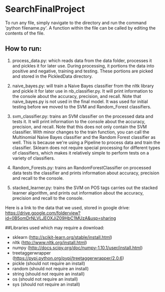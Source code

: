# SearchFinalProject

To run any file, simply navigate to the directory and run the command 'python filename.py'. A function within the file can be called by editing the contents of the file. 

## How to run:  

1. process_data.py: which reads data from the data folder, processes it and pickles it for later use. During processing, it portions the data into positive and negative, training and testing. These portions are picked and stored in the PickledData directory. 

2. naive_bayes.py: will train a Naive Bayes classifier from the nltk library and pickle it for later use in nb_classifier.py.  It will print information to the console about the accuracy, precision, and recall. Note that naive_bayes.py is not used in the final model. It was used for initial testing before we moved to the SVM and Random_Forest classifiers.

3. svm_classifier.py: trains an SVM classifier on the processed data and tests it. It will print information to the console about the accuracy, precision, and recall. Note that this does not only contain the SVM classifier. With minor changes to the train function, you can call the Multinomial Naive Bayes classifier and the Random Forest classifier as well. This is because we're using a Pipeline to process data and train the classifier. Sklearn does not require special processing for different types of classifiers, which makes it relatively simple to perform tests on a variety of classifiers.

4. Random_Forests.py: trains an RandomForestClassifier on processed data tests the classifier and prints information about accuracy, precision and recall to the console. 

5. stacked_learner.py: trains the SVM on POS tags carries out the stacked learner algorithm, and  prints out information about the accuracy, precision and recall to the console.

Here is a link to the data that we used, stored in google drive: https://drive.google.com/folderview?id=0B5omDrNLVLJEOXJiZ09HbC1MUzA&usp=sharing

##Libraries used which may require a download: 
- sklearn (http://scikit-learn.org/stable/install.html)
- nltk (http://www.nltk.org/install.html)
- numpy (http://docs.scipy.org/doc/numpy-1.10.1/user/install.html)
- treetaggerwrapper (https://pypi.python.org/pypi/treetaggerwrapper/2.0.6)
- pickle (should not require an install) 
- random (should not require an install) 
- string (should not require an install)
- os (should not require an install)
- sys (should not require an install)
